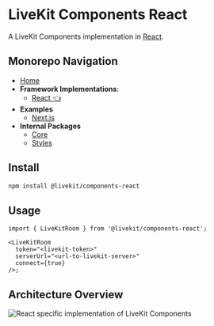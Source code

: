 # LiveKit Components **React**

A LiveKit Components implementation in [React](https://reactjs.org/).

<!--NAV_START-->

## Monorepo Navigation

- [Home](../../README.md)
- **Framework Implementations**:
  - [React 👈](../../packages/react/README.md)
- **Examples**
  - [Next.js](../../examples/nextjs/README.md)
- **Internal Packages**
  - [Core](../../packages/core/README.md)
  - [Styles](../../packages/styles/README.md)

<!--NAV_END-->

## Install

```bash
npm install @livekit/components-react
```

## Usage

```tsx
import { LiveKitRoom } from '@livekit/components-react';

<LiveKitRoom
  token="<livekit-token>"
  serverUrl="<url-to-livekit-server>"
  connect={true}
/>;
```

## Architecture Overview

![React specific implementation of LiveKit Components](./../../.github/assets/components-react-implementation.png)
